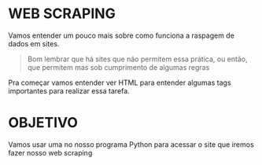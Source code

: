 # WEB SCRAPING
Vamos entender um pouco mais sobre como funciona a raspagem de dados em sites.
> Bom lembrar que há sites que não permitem essa prática, ou então, que permitem mas sob cumprimento de algumas regras

Pra começar vamos entender ver HTML para entender algumas tags importantes para realizar essa tarefa.

# OBJETIVO
Vamos usar uma <tag> no nosso programa Python para acessar o site que iremos fazer nosso web scraping
